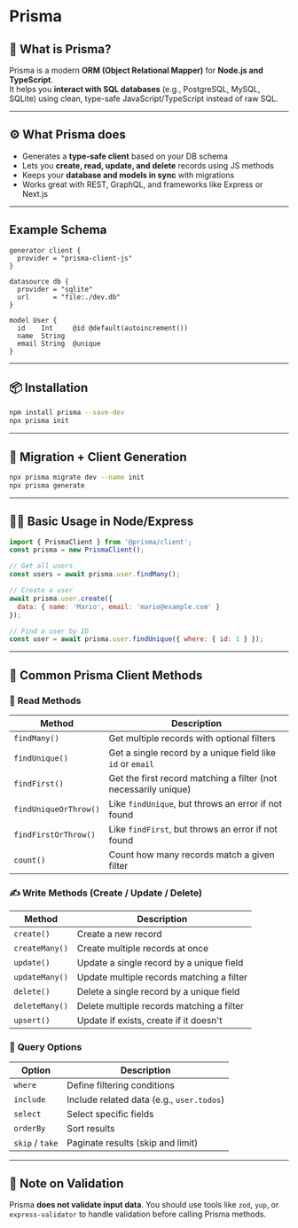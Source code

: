 # Prisma

## 🔷 What is Prisma?

Prisma is a modern **ORM (Object Relational Mapper)** for **Node.js and TypeScript**.  
It helps you **interact with SQL databases** (e.g., PostgreSQL, MySQL, SQLite) using clean, type-safe JavaScript/TypeScript instead of raw SQL.

---

## ⚙️ What Prisma does

- Generates a **type-safe client** based on your DB schema
- Lets you **create, read, update, and delete** records using JS methods
- Keeps your **database and models in sync** with migrations
- Works great with REST, GraphQL, and frameworks like Express or Next.js

---

## Example Schema

```prisma
generator client {
  provider = "prisma-client-js"
}

datasource db {
  provider = "sqlite"
  url      = "file:./dev.db"
}

model User {
  id    Int     @id @default(autoincrement())
  name  String
  email String  @unique
}
```

---

## 📦 Installation

```bash
npm install prisma --save-dev
npx prisma init
```

---

## 🔄 Migration + Client Generation

```bash
npx prisma migrate dev --name init
npx prisma generate
```

---

## 🧑‍💻 Basic Usage in Node/Express

```js
import { PrismaClient } from '@prisma/client';
const prisma = new PrismaClient();

// Get all users
const users = await prisma.user.findMany();

// Create a user
await prisma.user.create({
  data: { name: 'Mario', email: 'mario@example.com' }
});

// Find a user by ID
const user = await prisma.user.findUnique({ where: { id: 1 } });
```

---

## 🧰 Common Prisma Client Methods

### 📄 **Read Methods**

| Method                | Description                                                     |
| --------------------- | --------------------------------------------------------------- |
| `findMany()`          | Get multiple records with optional filters                      |
| `findUnique()`        | Get a single record by a unique field like `id` or `email`      |
| `findFirst()`         | Get the first record matching a filter (not necessarily unique) |
| `findUniqueOrThrow()` | Like `findUnique`, but throws an error if not found             |
| `findFirstOrThrow()`  | Like `findFirst`, but throws an error if not found              |
| `count()`             | Count how many records match a given filter                     |

### ✍️ **Write Methods (Create / Update / Delete)**

| Method         | Description                               |
| -------------- | ----------------------------------------- |
| `create()`     | Create a new record                       |
| `createMany()` | Create multiple records at once           |
| `update()`     | Update a single record by a unique field  |
| `updateMany()` | Update multiple records matching a filter |
| `delete()`     | Delete a single record by a unique field  |
| `deleteMany()` | Delete multiple records matching a filter |
| `upsert()`     | Update if exists, create if it doesn't    |

### 🔗 **Query Options**

| Option          | Description                               |
| --------------- | ----------------------------------------- |
| `where`         | Define filtering conditions               |
| `include`       | Include related data (e.g., `user.todos`) |
| `select`        | Select specific fields                    |
| `orderBy`       | Sort results                              |
| `skip` / `take` | Paginate results (skip and limit)         |

---

## 🛑 Note on Validation

Prisma **does not validate input data**.
You should use tools like `zod`, `yup`, or `express-validator` to handle validation before calling Prisma methods.
